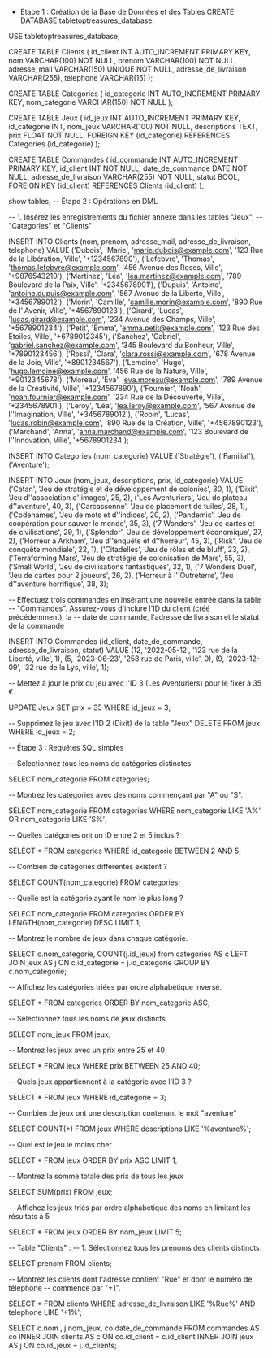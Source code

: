 - Etape 1 :  Création de la Base de Données et des Tables
CREATE DATABASE tabletoptreasures_database;

USE tabletoptreasures_database;

CREATE TABLE Clients (
	id_client INT AUTO_INCREMENT PRIMARY KEY,
    nom VARCHAR(100) NOT NULL,
    prenom VARCHAR(100) NOT NULL,
    adresse_mail VARCHAR(150) UNIQUE NOT NULL,
    adresse_de_livraison VARCHAR(255),
    telephone VARCHAR(15)
    );

CREATE TABLE Categories (
	id_categorie INT AUTO_INCREMENT PRIMARY KEY,
    nom_categorie VARCHAR(150) NOT NULL
    ); 
    
CREATE TABLE Jeux (
	id_jeux INT AUTO_INCREMENT PRIMARY KEY,
    id_categorie INT,
    nom_jeux VARCHAR(100) NOT NULL,
    descriptions TEXT,
    prix FLOAT NOT NULL,
	FOREIGN KEY (id_categorie) REFERENCES Categories (id_categorie)
    ); 
    
CREATE TABLE Commandes (
	id_commande INT AUTO_INCREMENT PRIMARY KEY,
    id_client INT NOT NULL,
    date_de_commande DATE NOT NULL,
    adresse_de_livraison VARCHAR(255) NOT NULL,
    statut BOOL,
    FOREIGN KEY (id_client) REFERENCES Clients (id_client)
    );    
    
show tables;
-- Étape 2 : Opérations en DML

-- 1.  Insérez les enregistrements du fichier annexe dans les tables "Jeux", 
-- "Categories" et "Clients"

INSERT INTO Clients (nom, prenom, adresse_mail, adresse_de_livraison, telephone)
VALUE 
	('Dubois', 'Marie', 'marie.dubois@example.com', '123 Rue de la Libération, Ville', '+1234567890'),
	('Lefebvre', 'Thomas', 'thomas.lefebvre@example.com', '456 Avenue des Roses, Ville', '+9876543210'),
	('Martinez', 'Léa', 'lea.martinez@example.com', '789 Boulevard de la Paix, Ville', '+2345678901'),
	('Dupuis', 'Antoine', 'antoine.dupuis@example.com', '567 Avenue de la Liberté, Ville', '+3456789012'),
	('Morin', 'Camille', 'camille.morin@example.com', '890 Rue de l''Avenir, Ville', '+4567890123'),
	('Girard', 'Lucas', 'lucas.girard@example.com', '234 Avenue des Champs, Ville', '+5678901234'),
	('Petit', 'Emma', 'emma.petit@example.com', '123 Rue des Étoiles, Ville', '+6789012345'),
	('Sanchez', 'Gabriel', 'gabriel.sanchez@example.com', '345 Boulevard du Bonheur, Ville', '+7890123456'),
	('Rossi', 'Clara', 'clara.rossi@example.com', '678 Avenue de la Joie, Ville', '+8901234567'),
	('Lemoine', 'Hugo', 'hugo.lemoine@example.com', '456 Rue de la Nature, Ville', '+9012345678'),
	('Moreau', 'Eva', 'eva.moreau@example.com', '789 Avenue de la Créativité, Ville', '+1234567890'),
	('Fournier', 'Noah', 'noah.fournier@example.com', '234 Rue de la Découverte, Ville', '+2345678901'),
	('Leroy', 'Léa', 'lea.leroy@example.com', '567 Avenue de l''Imagination, Ville', '+3456789012'),
	('Robin', 'Lucas', 'lucas.robin@example.com', '890 Rue de la Création, Ville', '+4567890123'),
	('Marchand', 'Anna', 'anna.marchand@example.com', '123 Boulevard de l''Innovation, Ville', '+5678901234');
    
INSERT INTO Categories (nom_categorie)
VALUE 
	('Stratégie'),
	('Familial'),
	('Aventure');
    
INSERT INTO Jeux (nom_jeux, descriptions, prix, id_categorie)
VALUE 
	('Catan', 'Jeu de stratégie et de développement de colonies', 30, 1),
	('Dixit', 'Jeu d''association d''images', 25, 2),
	('Les Aventuriers', 'Jeu de plateau d''aventure', 40, 3),
	('Carcassonne', 'Jeu de placement de tuiles', 28, 1),
	('Codenames', 'Jeu de mots et d''indices', 20, 2),
	('Pandemic', 'Jeu de coopération pour sauver le monde', 35, 3),
	('7 Wonders', 'Jeu de cartes et de civilisations', 29, 1),
	('Splendor', 'Jeu de développement économique', 27, 2),
	('Horreur à Arkham', 'Jeu d''enquête et d''horreur', 45, 3),
	('Risk', 'Jeu de conquête mondiale', 22, 1),
	('Citadelles', 'Jeu de rôles et de bluff', 23, 2),
	('Terraforming Mars', 'Jeu de stratégie de colonisation de Mars', 55, 3),
	('Small World', 'Jeu de civilisations fantastiques', 32, 1),
	('7 Wonders Duel', 'Jeu de cartes pour 2 joueurs', 26, 2),
	('Horreur à l''Outreterre', 'Jeu d''aventure horrifique', 38, 3);
    
-- Effectuez trois commandes en insérant une nouvelle entrée dans la table 
-- "Commandes". Assurez-vous d'inclure l'ID du client (créé précédemment), la 
-- date de commande, l'adresse de livraison et le statut de la commande    

INSERT INTO Commandes (id_client, date_de_commande, adresse_de_livraison, statut)
VALUE 
	(12, '2022-05-12', '123 rue de la Liberté, ville', 1),
    (5, '2023-06-23', '258 rue de Paris, ville', 0),
    (9, '2023-12-09', '32 rue de la Lys, ville', 1);
    
-- Mettez à jour le prix du jeu avec l'ID 3 (Les Aventuriers) pour le fixer à 35 €.

UPDATE Jeux
SET prix = 35
WHERE id_jeux = 3;

-- Supprimez le jeu avec l'ID 2 (Dixit) de la table "Jeux"
DELETE FROM jeux
WHERE id_jeux = 2;

-- Étape 3 : Requêtes SQL simples

-- Sélectionnez tous les noms de catégories distinctes

SELECT nom_categorie
FROM categories;

-- Montrez les catégories avec des noms commençant par "A" ou "S".

SELECT nom_categorie
FROM categories
WHERE nom_categorie LIKE 'A%' OR nom_categorie LIKE 'S%';

--  Quelles catégories ont un ID entre 2 et 5 inclus ?

SELECT *
FROM categories
WHERE id_categorie BETWEEN 2 AND 5;

-- Combien de catégories différentes existent ?

SELECT COUNT(nom_categorie)
FROM categories;

-- Quelle est la catégorie ayant le nom le plus long ?

SELECT nom_categorie
FROM categories
ORDER BY LENGTH(nom_categorie) DESC
LIMIT 1;

--  Montrez le nombre de jeux dans chaque catégorie.

SELECT c.nom_categorie, COUNT(j.id_jeux)
from categories AS c
LEFT JOIN jeux AS j
ON c.id_categorie = j.id_categorie
GROUP BY c.nom_categorie;

-- Affichez les catégories triées par ordre alphabétique inversé.

SELECT *
FROM categories
ORDER BY nom_categorie ASC;

--  Sélectionnez tous les noms de jeux distincts

SELECT nom_jeux
FROM jeux;

-- Montrez les jeux avec un prix entre 25 et 40

SELECT *
FROM jeux
WHERE prix BETWEEN 25 AND 40;

-- Quels jeux appartiennent à la catégorie avec l'ID 3 ?

SELECT *
FROM jeux
WHERE id_categorie = 3;

-- Combien de jeux ont une description contenant le mot "aventure" 

SELECT COUNT(*)
FROM jeux
WHERE descriptions LIKE '%aventure%';

-- Quel est le jeu le moins cher

SELECT *
FROM jeux
ORDER BY prix ASC
LIMIT 1;

-- Montrez la somme totale des prix de tous les jeux

SELECT SUM(prix) 
FROM jeux;

-- Affichez les jeux triés par ordre alphabétique des noms en limitant les résultats à  5

SELECT *
FROM jeux
ORDER BY nom_jeux
LIMIT 5;

-- Table "Clients" :
-- 1.  Sélectionnez tous les prénoms des clients distincts

SELECT prenom 
FROM clients;

-- Montrez les clients dont l'adresse contient "Rue" et dont le numéro de téléphone 
-- commence par "+1".

SELECT *
FROM clients
WHERE adresse_de_livraison LIKE '%Rue%' AND telephone LIKE '+1%';

SELECT c.nom , j.nom_jeux, co.date_de_commande
FROM commandes AS co
INNER JOIN clients AS c
ON co.id_client = c.id_client
INNER JOIN jeux AS j
ON co.id_jeux = j.id_clients;